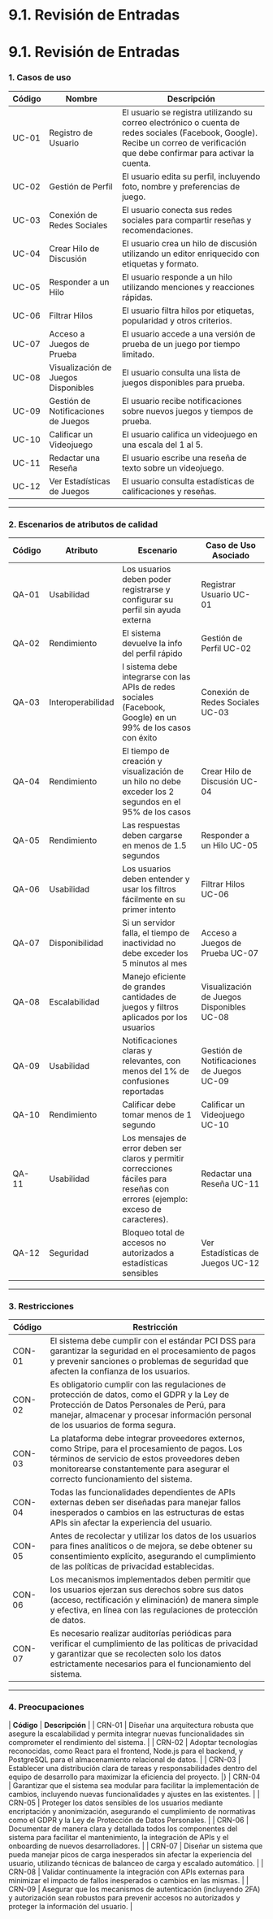 # 9.1. Revisión de Entradas

# 9.1. Revisión de Entradas

### 1. Casos de uso

| **Código** | **Nombre**                                    | **Descripción**                                                                                   |
|------------|-----------------------------------------------|---------------------------------------------------------------------------------------------------|
| UC-01      |Registro de Usuario | El usuario se registra utilizando su correo electrónico o cuenta de redes sociales (Facebook, Google). Recibe un correo de verificación que debe confirmar para activar la cuenta.|
| UC-02      |  Gestión de Perfil | El usuario edita su perfil, incluyendo foto, nombre y preferencias de juego.|
| UC-03      | Conexión de Redes Sociales | El usuario conecta sus redes sociales para compartir reseñas y recomendaciones. |
| UC-04      | Crear Hilo de Discusión | El usuario crea un hilo de discusión utilizando un editor enriquecido con etiquetas y formato. |
| UC-05      | Responder a un Hilo | El usuario responde a un hilo utilizando menciones y reacciones rápidas. |
| UC-06      | Filtrar Hilos | El usuario filtra hilos por etiquetas, popularidad y otros criterios. |
| UC-07      | Acceso a Juegos de Prueba | El usuario accede a una versión de prueba de un juego por tiempo limitado. |
| UC-08      | Visualización de Juegos Disponibles| El usuario consulta una lista de juegos disponibles para prueba. |
| UC-09      | Gestión de Notificaciones de Juegos | El usuario recibe notificaciones sobre nuevos juegos y tiempos de prueba. |
| UC-10      | Calificar un Videojuego | El usuario califica un videojuego en una escala del 1 al 5. |
| UC-11      | Redactar una Reseña | El usuario escribe una reseña de texto sobre un videojuego. |
| UC-12      | Ver Estadísticas de Juegos | El usuario consulta estadísticas de calificaciones y reseñas. |


---

### 2. Escenarios de atributos de calidad

| **Código** | **Atributo**   | **Escenario**                                                                                     | **Caso de Uso Asociado** |
|------------|----------------|---------------------------------------------------------------------------------------------------|--------------------------|
| QA-01      | Usabilidad | Los usuarios deben poder registrarse y configurar su perfil sin ayuda externa | Registrar Usuario UC-01 |
| QA-02      | Rendimiento | El sistema devuelve la info del perfil rápido |Gestión de Perfil UC-02 |
| QA-03      | Interoperabilidad | l sistema debe integrarse con las APIs de redes sociales (Facebook, Google) en un 99% de los casos con éxito |Conexión de Redes Sociales UC-03 |
| QA-04      | Rendimiento | El tiempo de creación y visualización de un hilo no debe exceder los 2 segundos en el 95% de los casos | Crear Hilo de Discusión UC-04 |
| QA-05      | Rendimiento  |  Las respuestas deben cargarse en menos de 1.5 segundos |Responder a un Hilo UC-05 |  
| QA-06      | Usabilidad | Los usuarios deben entender y usar los filtros fácilmente en su primer intento | Filtrar Hilos UC-06 | 
| QA-07      | Disponibilidad | Si un servidor falla, el tiempo de inactividad no debe exceder los 5 minutos al mes | Acceso a Juegos de Prueba UC-07 |
| QA-08      | Escalabilidad | Manejo eficiente de grandes cantidades de juegos y filtros aplicados por los usuarios | Visualización de Juegos Disponibles UC-08 |
| QA-09      | Usabilidad | Notificaciones claras y relevantes, con menos del 1% de confusiones reportadas | Gestión de Notificaciones de Juegos UC-09 |
| QA-10      | Rendimiento | Calificar debe tomar menos de 1 segundo |Calificar un Videojuego UC-10 | 
| QA- 11     | Usabilidad | Los mensajes de error deben ser claros y permitir correcciones fáciles para reseñas con errores (ejemplo: exceso de caracteres). |Redactar una Reseña UC-11 | 
| QA-12      | Seguridad  | Bloqueo total de accesos no autorizados a estadísticas sensibles | Ver Estadísticas de Juegos UC-12 |
---

### 3. Restricciones

| **Código** | **Restricción**                                                                                                                |
|------------|-------------------------------------------------------------------------------------------------------------------------------|
| CON-01     | El sistema debe cumplir con el estándar PCI DSS para garantizar la seguridad en el procesamiento de pagos y prevenir sanciones o problemas de seguridad que afecten la confianza de los usuarios. |
| CON-02     | Es obligatorio cumplir con las regulaciones de protección de datos, como el GDPR y la Ley de Protección de Datos Personales de Perú, para manejar, almacenar y procesar información personal de los usuarios de forma segura. |
| CON-03     | La plataforma debe integrar proveedores externos, como Stripe, para el procesamiento de pagos. Los términos de servicio de estos proveedores deben monitorearse constantemente para asegurar el correcto funcionamiento del sistema. | 
| CON-04     | Todas las funcionalidades dependientes de APIs externas deben ser diseñadas para manejar fallos inesperados o cambios en las estructuras de estas APIs sin afectar la experiencia del usuario. |
| CON-05     | Antes de recolectar y utilizar los datos de los usuarios para fines analíticos o de mejora, se debe obtener su consentimiento explícito, asegurando el cumplimiento de las políticas de privacidad establecidas. | 
| CON-06     | Los mecanismos implementados deben permitir que los usuarios ejerzan sus derechos sobre sus datos (acceso, rectificación y eliminación) de manera simple y efectiva, en línea con las regulaciones de protección de datos. |
| CON-07     | Es necesario realizar auditorías periódicas para verificar el cumplimiento de las políticas de privacidad y garantizar que se recolecten solo los datos estrictamente necesarios para el funcionamiento del sistema. |
---

### 4. Preocupaciones

| **Código** | **Descripción**                                                                                                 |
| CRN-01 | Diseñar una arquitectura robusta que asegure la escalabilidad y permita integrar nuevas funcionalidades sin comprometer el rendimiento del sistema. |
| CRN-02 | Adoptar tecnologías reconocidas, como React para el frontend, Node.js para el backend, y PostgreSQL para el almacenamiento relacional de datos. |
| CRN-03 | Establecer una distribución clara de tareas y responsabilidades dentro del equipo de desarrollo para maximizar la eficiencia del proyecto. |}
| CRN-04 | Garantizar que el sistema sea modular para facilitar la implementación de cambios, incluyendo nuevas funcionalidades y ajustes en las existentes. |
| CRN-05 | Proteger los datos sensibles de los usuarios mediante encriptación y anonimización, asegurando el cumplimiento de normativas como el GDPR y la Ley de Protección de Datos Personales. |
| CRN-06 | Documentar de manera clara y detallada todos los componentes del sistema para facilitar el mantenimiento, la integración de APIs y el onboarding de nuevos desarrolladores. |
| CRN-07 | Diseñar un sistema que pueda manejar picos de carga inesperados sin afectar la experiencia del usuario, utilizando técnicas de balanceo de carga y escalado automático. |
| CRN-08 | Validar continuamente la integración con APIs externas para minimizar el impacto de fallos inesperados o cambios en las mismas. |
| CRN-09 | Asegurar que los mecanismos de autenticación (incluyendo 2FA) y autorización sean robustos para prevenir accesos no autorizados y proteger la información del usuario. |

